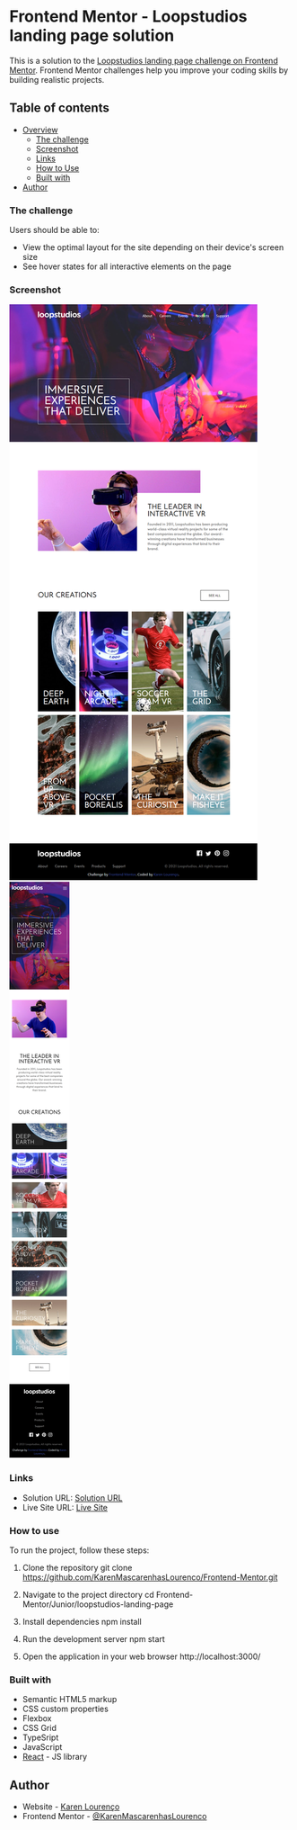 # Frontend Mentor - Loopstudios landing page solution

This is a solution to the [Loopstudios landing page challenge on Frontend Mentor](https://www.frontendmentor.io/challenges/loopstudios-landing-page-N88J5Onjw). Frontend Mentor challenges help you improve your coding skills by building realistic projects. 

## Table of contents

- [Overview](#overview)
  - [The challenge](#the-challenge)
  - [Screenshot](#screenshot)
  - [Links](#links)
  - [How to Use](#how-to-use)
  - [Built with](#built-with)
- [Author](#author)

### The challenge

Users should be able to:

- View the optimal layout for the site depending on their device's screen size
- See hover states for all interactive elements on the page

### Screenshot

![](./screenshot.png) ![](./screenshot-mobile.png)

### Links

- Solution URL: [Solution URL](https://github.com/KarenMascarenhasLourenco/Frontend-Mentor/tree/main/Junior/loopstudios-landing-page)
- Live Site URL: [Live Site](https://loopstudios-karen-lourenco.netlify.app/)

### How to use

To run the project, follow these steps:

1. Clone the repository git clone https://github.com/KarenMascarenhasLourenco/Frontend-Mentor.git

2. Navigate to the project directory cd Frontend-Mentor/Junior/loopstudios-landing-page

3. Install dependencies npm install

4. Run the development server npm start

5. Open the application in your web browser http://localhost:3000/

### Built with

- Semantic HTML5 markup
- CSS custom properties
- Flexbox
- CSS Grid
- TypeSript
- JavaScript
- [React](https://reactjs.org/) - JS library

## Author

- Website - [Karen Lourenço](https://karenmascarenhaslourenco.github.io/)
- Frontend Mentor - [@KarenMascarenhasLourenco](https://www.frontendmentor.io/profile/KarenMascarenhasLourenco)
